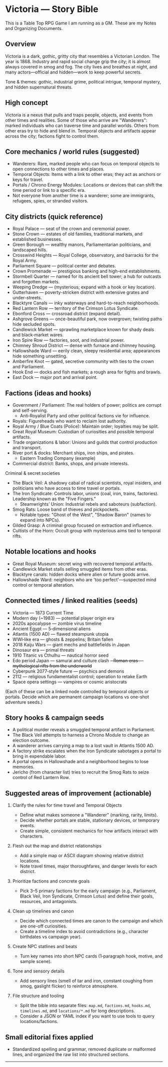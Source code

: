 # Victoria — Story Bible
This is a Table Top RPG Game I am running as a GM. These are my Notes and Organizing Documents.

## Overview
Victoria is a dark, gothic, gritty city that resembles a Victorian London. The year is 1868. Industry and rapid social change grip the city; it is almost always covered in smog and fog. The city lives and breathes at night, and many actors—official and hidden—work to keep powerful secrets.

Tone & themes: gothic, industrial grime, political intrigue, temporal mystery, and hidden supernatural threats.

## High concept
Victoria is a nexus that pulls and traps people, objects, and events from other times and realities. Some of those who arrive are "Wanderers": marked individuals who can traverse time and parallel worlds. Others from other eras try to hide and blend in. Temporal objects and artifacts appear across the city; factions fight to control them.

## Core mechanics / world rules (suggested)
- Wanderers: Rare, marked people who can focus on temporal objects to open connections to other times and places.
- Temporal Objects: Items with a link to other eras; they act as anchors or keys for travel.
- Portals / Chrono Energy Modules: Locations or devices that can shift the time period or link to a specific era.
- Not everyone from another time is a wanderer; some are immigrants, refugees, spies, or stranded visitors.

## City districts (quick reference)
- Royal Palace — seat of the crown and ceremonial power.
- Stone Crown — estates of old families, traditional markets, and established businesses.
- Green Borough — wealthy manors, Parliamentarian politicians, and landscaped hills.
- Crosswind Heights — Royal College, observatory, and barracks for the Royal Army.
- Parliament Square — political center and debates.
- Crown Promenade — prestigious banking and high-end establishments.
- Stormbell Quarter — named for its ancient bell tower; a hub for outcasts and forgotten markets.
- Weeping Dredge — (mysterious; expand with a hook or key location).
- Gutterhaven — poverty-stricken district with extensive grates and under-streets.
- Blacktyre Canals — inky waterways and hard-to-reach neighborhoods.
- Red Lantern Row — territory of the Crimson Lotus Syndicate.
- Ebonford Cross — crossroad district (expand detail).
- Ashgrove Greens — once-beautiful park, now overgrown; twisting paths hide secluded spots.
- Candlewick Market — sprawling marketplace known for shady deals and black‑market wares.
- Iron Spire Row — factories, soot, and industrial power.
- Chimney Shroud District — dense with furnace and chimney housing.
- Hallowshade Ward — eerily clean, sleepy residential area; appearances hide something unsettling.
- Amberfire Knot — gated, secretive community with ties to the crown and Parliament.
- Hook End — docks and fish markets; a rough area for fights and brawls.
- East Dock — major port and arrival point.

## Factions (ideas and hooks)
- Government / Parliament: The real holders of power; politics are corrupt and self-serving.
  - Anti‑Royalist Party and other political factions vie for influence.
- Royals: Figureheads who want to reclaim lost authority.
- Royal Army / Blue Coats (Police): Maintain order; loyalties may be split.
- Great Royal Museum: Custodian of curiosities and possible temporal artifacts.
- Trade organizations & labor: Unions and guilds that control production and transport.
- River port & docks: Merchant ships, iron ships, and pirates.
  - Eastern Trading Company (example)
- Commercial district: Banks, shops, and private interests.

Criminal & secret societies
- The Black Veil: A shadowy cabal of radical scientists, royal insiders, and politicians who have access to time travel or portals.
- The Iron Syndicate: Controls labor, unions (coal, iron, trains, factories). Leadership known as the "Five Fingers."
  - Steamwrights’ Union: Industrial rebels and saboteurs (subfaction).
- Smog Rats: Loose band of thieves and pickpockets.
  - Notable types: "Ghost of the West", "Shadow Baron" (names to expand into NPCs).
- Gilded Grasp: A criminal group focused on extraction and influence.
- Cultists of the Horn: Occult group with mysterious aims tied to temporal rifts.

## Notable locations and hooks
- Great Royal Museum: secret wing with recovered temporal artifacts.
- Candlewick Market stalls selling smuggled items from other eras.
- Blacktyre canals: hidden docks where alien or future goods arrive.
- Hallowshade Ward: neighbors who are 'too perfect'—suspected mind control or temporal alteration.

## Connected times / linked realities (seeds)
- Victoria — 1873 Current Time
- Modern day (~1983) — potential player origin era
- 2020s apocalypse — zombie virus timeline
- Ancient Egypt — 5‑dimensional aliens
- Atlantis (1500 AD) — flawed steampunk utopia
- WWI‑like era — ghosts & zeppelins; Britain fallen
- 2018 Kaiju Wars — giant mechs and battlefields in Japan
- Dinosaur era — primal threats
- 1910 Titanic vs Cthulhu — nautical horror seed
- Edo period Japan — samurai and culture clash
~~- Roman eras — mythological rifts from the underworld~~
- Cyberpunk 2077‑style future — psychics and demons
- 2112 — religious fundamentalist control; operation to retake Earth
- Space opera settings — vampires or cosmic aristocrats

(Each of these can be a linked node controlled by temporal objects or portals. Decide which are permanent campaign locations vs one-shot adventure seeds.)

## Story hooks & campaign seeds
- A political murder reveals a smuggled temporal artifact in Parliament.
- The Black Veil attempts to harness a Chrono Module to change an election outcome.
- A wanderer arrives carrying a map to a lost vault in Atlantis 1500 AD.
- A factory strike escalates when the Iron Syndicate sabotages a portal to bring in expendable labor.
- A portal opens in Hallowshade and a neighborhood begins to lose memories.
- Jericho (from character list) tries to recruit the Smog Rats to seize control of Red Lantern Row.

## Suggested areas of improvement (actionable)
1. Clarify the rules for time travel and Temporal Objects
   - Define what makes someone a "Wanderer" (marking, rarity, limits).
   - Decide whether portals are stable, stationary devices, or temporary events.
   - Create simple, consistent mechanics for how artifacts interact with characters.

2. Flesh out the map and district relationships
   - Add a simple map or ASCII diagram showing relative district locations.
   - Note travel times, major thoroughfares, and danger levels for each district.

3. Prioritize factions and concrete goals
   - Pick 3–5 primary factions for the early campaign (e.g., Parliament, Black Veil, Iron Syndicate, Crimson Lotus) and define their goals, resources, and antagonists.

4. Clean up timelines and canon
   - Decide which connected times are canon to the campaign and which are one-off curiosities.
   - Create a timeline index to avoid contradictions (e.g., character birthdates vs campaign year).

5. Create NPC statlines and beats
   - Turn key names into short NPC cards (1‑paragraph hook, motive, and sample scene).

6. Tone and sensory details
   - Add sensory lines (smell of tar and iron, constant coughing from smog, gaslight flicker) to reinforce atmosphere.

7. File structure and tooling
   - Split the bible into separate files: `map.md`, `factions.md`, `hooks.md`, `timelines.md`, and `locations/*.md` for long descriptions.
   - Consider a JSON or YAML index if you want to use tools to query locations/factions.

## Small editorial fixes applied
- Standardized spelling and grammar, removed duplicate or malformed lines, and organized the raw list into structured sections.

---

